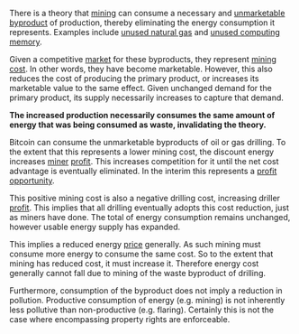 There is a theory that [mining](Glossary#mine) can consume a necessary and [unmarketable byproduct](https://en.m.wikipedia.org/wiki/Waste) of production, thereby eliminating the energy consumption it represents. Examples include [unused natural gas](https://en.m.wikipedia.org/wiki/Gas_flare) and [unused computing memory](Proof-of-Memory-Facade).

Given a competitive [market](Glossary#market) for these byproducts, they represent [mining cost](Dedicated-Cost-Principle). In other words, they have become marketable. However, this also reduces the cost of producing the primary product, or increases its marketable value to the same effect. Given unchanged demand for the primary product, its supply necessarily increases to capture that demand.

**The increased production necessarily consumes the same amount of energy that was being consumed as waste, invalidating the theory.**

Bitcoin can consume the unmarketable byproducts of oil or gas drilling. To the extent that this represents a lower mining cost, the discount energy increases [miner](Glossary#miner) [profit](Glossary#profit). This increases competition for it until the net cost advantage is eventually eliminated. In the interim this represents a [profit opportunity](https://bitcoinist.com/bitcoin-mining-waste-oil-industry).

This positive mining cost is also a negative drilling cost, increasing driller [profit](Glossary#profit). This implies that all drilling eventually adopts this cost reduction, just as miners have done. The total of energy consumption remains unchanged, however usable energy supply has expanded. 

This implies a reduced energy [price](Glossary#price) generally. As such mining must consume more energy to consume the same cost. So to the extent that mining has reduced cost, it must increase it. Therefore energy cost generally cannot fall due to mining of the waste byproduct of drilling.

Furthermore, consumption of the byproduct does not imply a reduction in pollution. Productive consumption of energy (e.g. mining) is not inherently less pollutive than non-productive (e.g. flaring). Certainly this is not the case where encompassing property rights are enforceable.